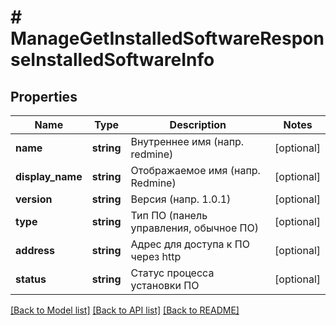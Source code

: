 # # ManageGetInstalledSoftwareResponseInstalledSoftwareInfo

## Properties

Name | Type | Description | Notes
------------ | ------------- | ------------- | -------------
**name** | **string** | Внутреннее имя (напр. redmine) | [optional]
**display_name** | **string** | Отображаемое имя (напр. Redmine) | [optional]
**version** | **string** | Версия (напр. 1.0.1) | [optional]
**type** | **string** | Тип ПО (панель управления, обычное ПО) | [optional]
**address** | **string** | Адрес для доступа к ПО через http | [optional]
**status** | **string** | Статус процесса установки ПО | [optional]

[[Back to Model list]](../../README.md#models) [[Back to API list]](../../README.md#endpoints) [[Back to README]](../../README.md)
